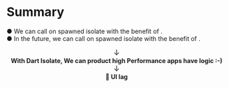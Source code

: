 <PageTitleHeader section="Summary"/>

# Summary

● We can call <UniqueTechnicalTerm val="native C APIs"/> on spawned isolate with the benefit of <TechnicalTerm val="dart:ffi"/>.  
● In the future, we can call <UniqueTechnicalTerm val="platform-specific APIs"/> on spawned isolate with the benefit of <TechnicalTerm val="Isolate Platform Channels"/>.

<div align="center" style="font-size: larger">↓</div>

<div align="center">
    <b>With Dart Isolate, We can product high Performance apps have <UniqueTerm val="Expensive"/> <UniqueTerm val="Native"/> logic :-) </b>
</div>

<div align="center" style="font-size: larger">↓</div>

<div align="center">
    <b>👋 UI lag</b>
</div>
